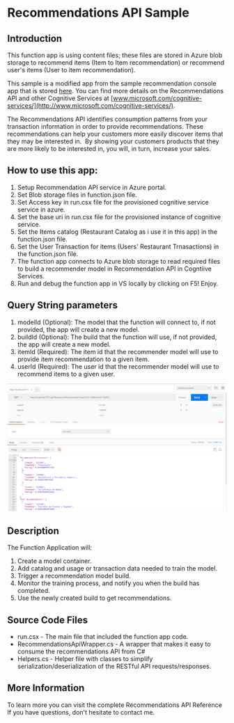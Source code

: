 # Recommendations API Sample 

## Introduction
This function app is using content files; these files are stored in Azure blob storage to recommend items (Item to Item recommendation)
or recommend user's items (User to item recommendation).

This sample is a modified app from the sample recommendation console app that is stored [here](https://github.com/microsoft/Cognitive-Recommendations-Windows). 
You can find more details on the Recommendations API and other Cognitive Services at [www.microsoft.com/cognitive-services/](http://www.microsoft.com/cognitive-services/). 
 

The Recommendations API identifies consumption patterns from your transaction information in order to 
provide recommendations. These recommendations can help your customers more easily discover items that
they may be interested in.  By showing your customers products that they are more likely to be interested in,
you will, in turn, increase your sales.

## How to use this app:
1. Setup Recommendation API service in Azure portal.
2. Set Blob storage files in function.json file.
3. Set Access key in run.csx file for the provisioned cognitive service service in azure.
4. Set the base uri in run.csx file for the provisioned instance of cognitive service.
5. Set the Items catalog (Restaurant Catalog as i use it in this app) in the function.json file.
6. Set the User Transaction for items (Users' Restaurant Trnasactions) in the function.json file.
7. The function app connects to Azure blob storage to read required files to build a recommender model in 
Recommendation API in Cogntiive Services.
7. Run and debug the function app in VS locally by clicking on F5! Enjoy.

## Query String parameters
1. modelId (Optional): The model that the function will connect to, if not provided, the app will create a new model.
2. buildId (Optional): The build that the function will use, if not provided, the app will create a new model.
3. itemId (Required): The item id that the recommender model will use to provide item recommendation to a given item.
4. userId (Required): The user id that the recommender model will use to recommend items to a given user.

![Using postman to test the function app, here is the output](/Images/PostmanOutput.PNG)


## Description
The Function Application will:
1. Create a model container.
2. Add catalog and usage or transaction data needed to train the model.
3. Trigger a recommendation model build.
4. Monitor the training process, and notify you when the build has completed.
5. Use the newly created build to get recommendations.

## Source Code Files
- run.csx - The main file that included the function app code. 
- RecommendationsApiWrapper.cs - A wrapper that makes it easy to consume the recommendations API from C# 
- Helpers.cs - Helper file with classes to simplify serialization/deserialization of the RESTful API requests/responses. 


## More Information
To learn more you can visit the complete Recommendations API Reference If you have questions, don't hesitate to contact me.

